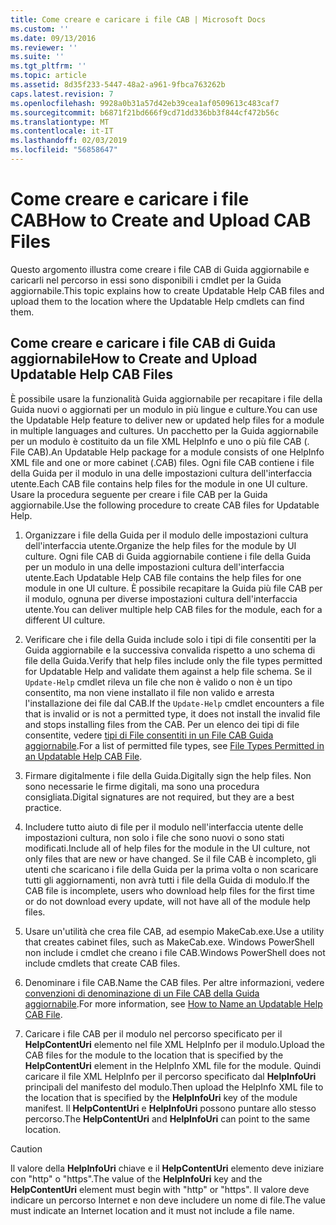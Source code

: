 ```yaml
---
title: Come creare e caricare i file CAB | Microsoft Docs
ms.custom: ''
ms.date: 09/13/2016
ms.reviewer: ''
ms.suite: ''
ms.tgt_pltfrm: ''
ms.topic: article
ms.assetid: 8d35f233-5447-48a2-a961-9fbca763262b
caps.latest.revision: 7
ms.openlocfilehash: 9928a0b31a57d42eb39cea1af0509613c483caf7
ms.sourcegitcommit: b6871f21bd666f9cd71dd336bb3f844cf472b56c
ms.translationtype: MT
ms.contentlocale: it-IT
ms.lasthandoff: 02/03/2019
ms.locfileid: "56858647"
---
```

# <a name="how-to-create-and-upload-cab-files"></a><span data-ttu-id="abbcd-102">Come creare e caricare i file CAB</span><span class="sxs-lookup"><span data-stu-id="abbcd-102">How to Create and Upload CAB Files</span></span>

<span data-ttu-id="abbcd-103">Questo argomento illustra come creare i file CAB di Guida aggiornabile e caricarli nel percorso in essi sono disponibili i cmdlet per la Guida aggiornabile.</span><span class="sxs-lookup"><span data-stu-id="abbcd-103">This topic explains how to create Updatable Help CAB files and upload them to the location where the Updatable Help cmdlets can find them.</span></span>

## <a name="how-to-create-and-upload-updatable-help-cab-files"></a><span data-ttu-id="abbcd-104">Come creare e caricare i file CAB di Guida aggiornabile</span><span class="sxs-lookup"><span data-stu-id="abbcd-104">How to Create and Upload Updatable Help CAB Files</span></span>

<span data-ttu-id="abbcd-105">È possibile usare la funzionalità Guida aggiornabile per recapitare i file della Guida nuovi o aggiornati per un modulo in più lingue e culture.</span><span class="sxs-lookup"><span data-stu-id="abbcd-105">You can use the Updatable Help feature to deliver new or updated help files for a module in multiple languages and cultures.</span></span> <span data-ttu-id="abbcd-106">Un pacchetto per la Guida aggiornabile per un modulo è costituito da un file XML HelpInfo e uno o più file CAB (. File CAB).</span><span class="sxs-lookup"><span data-stu-id="abbcd-106">An Updatable Help package for a module consists of one HelpInfo XML file and one or more cabinet (.CAB) files.</span></span> <span data-ttu-id="abbcd-107">Ogni file CAB contiene i file della Guida per il modulo in una delle impostazioni cultura dell'interfaccia utente.</span><span class="sxs-lookup"><span data-stu-id="abbcd-107">Each CAB file contains help files for the module in one UI culture.</span></span> <span data-ttu-id="abbcd-108">Usare la procedura seguente per creare i file CAB per la Guida aggiornabile.</span><span class="sxs-lookup"><span data-stu-id="abbcd-108">Use the following procedure to create CAB files for Updatable Help.</span></span>

1. <span data-ttu-id="abbcd-109">Organizzare i file della Guida per il modulo delle impostazioni cultura dell'interfaccia utente.</span><span class="sxs-lookup"><span data-stu-id="abbcd-109">Organize the help files for the module by UI culture.</span></span> <span data-ttu-id="abbcd-110">Ogni file CAB di Guida aggiornabile contiene i file della Guida per un modulo in una delle impostazioni cultura dell'interfaccia utente.</span><span class="sxs-lookup"><span data-stu-id="abbcd-110">Each Updatable Help CAB file contains the help files for one module in one UI culture.</span></span> <span data-ttu-id="abbcd-111">È possibile recapitare la Guida più file CAB per il modulo, ognuna per diverse impostazioni cultura dell'interfaccia utente.</span><span class="sxs-lookup"><span data-stu-id="abbcd-111">You can deliver multiple help CAB files for the module, each for a different UI culture.</span></span>

2. <span data-ttu-id="abbcd-112">Verificare che i file della Guida include solo i tipi di file consentiti per la Guida aggiornabile e la successiva convalida rispetto a uno schema di file della Guida.</span><span class="sxs-lookup"><span data-stu-id="abbcd-112">Verify that help files include only the file types permitted for Updatable Help and validate them against a help file schema.</span></span> <span data-ttu-id="abbcd-113">Se il `Update-Help` cmdlet rileva un file che non è valido o non è un tipo consentito, ma non viene installato il file non valido e arresta l'installazione dei file dal CAB.</span><span class="sxs-lookup"><span data-stu-id="abbcd-113">If the `Update-Help` cmdlet encounters a file that is invalid or is not a permitted type, it does not install the invalid file and stops installing files from the CAB.</span></span> <span data-ttu-id="abbcd-114">Per un elenco dei tipi di file consentite, vedere [tipi di File consentiti in un File CAB Guida aggiornabile](./file-types-permitted-in-an-updatable-help-cab-file.md).</span><span class="sxs-lookup"><span data-stu-id="abbcd-114">For a list of permitted file types, see [File Types Permitted in an Updatable Help CAB File](./file-types-permitted-in-an-updatable-help-cab-file.md).</span></span>

3. <span data-ttu-id="abbcd-115">Firmare digitalmente i file della Guida.</span><span class="sxs-lookup"><span data-stu-id="abbcd-115">Digitally sign the help files.</span></span> <span data-ttu-id="abbcd-116">Non sono necessarie le firme digitali, ma sono una procedura consigliata.</span><span class="sxs-lookup"><span data-stu-id="abbcd-116">Digital signatures are not required, but they are a best practice.</span></span>

4. <span data-ttu-id="abbcd-117">Includere tutto aiuto di file per il modulo nell'interfaccia utente delle impostazioni cultura, non solo i file che sono nuovi o sono stati modificati.</span><span class="sxs-lookup"><span data-stu-id="abbcd-117">Include all of help files for the module in the UI culture, not only files that are new or have changed.</span></span> <span data-ttu-id="abbcd-118">Se il file CAB è incompleto, gli utenti che scaricano i file della Guida per la prima volta o non scaricare tutti gli aggiornamenti, non avrà tutti i file della Guida di modulo.</span><span class="sxs-lookup"><span data-stu-id="abbcd-118">If the CAB file is incomplete, users who download help files for the first time or do not download every update, will not have all of the module help files.</span></span>

5. <span data-ttu-id="abbcd-119">Usare un'utilità che crea file CAB, ad esempio MakeCab.exe.</span><span class="sxs-lookup"><span data-stu-id="abbcd-119">Use a utility that creates cabinet files, such as MakeCab.exe.</span></span> <span data-ttu-id="abbcd-120">Windows PowerShell non include i cmdlet che creano i file CAB.</span><span class="sxs-lookup"><span data-stu-id="abbcd-120">Windows PowerShell does not include cmdlets that create CAB files.</span></span>

6. <span data-ttu-id="abbcd-121">Denominare i file CAB.</span><span class="sxs-lookup"><span data-stu-id="abbcd-121">Name the CAB files.</span></span> <span data-ttu-id="abbcd-122">Per altre informazioni, vedere [convenzioni di denominazione di un File CAB della Guida aggiornabile](./how-to-name-an-updatable-help-cab-file.md).</span><span class="sxs-lookup"><span data-stu-id="abbcd-122">For more information, see [How to Name an Updatable Help CAB File](./how-to-name-an-updatable-help-cab-file.md).</span></span>

7. <span data-ttu-id="abbcd-123">Caricare i file CAB per il modulo nel percorso specificato per il **HelpContentUri** elemento nel file XML HelpInfo per il modulo.</span><span class="sxs-lookup"><span data-stu-id="abbcd-123">Upload the CAB files for the module to the location that is specified by the **HelpContentUri** element in the HelpInfo XML file for the module.</span></span> <span data-ttu-id="abbcd-124">Quindi caricare il file XML HelpInfo per il percorso specificato dal **HelpInfoUri** principali del manifesto del modulo.</span><span class="sxs-lookup"><span data-stu-id="abbcd-124">Then upload the HelpInfo XML file to the location that is specified by the **HelpInfoUri** key of the module manifest.</span></span> <span data-ttu-id="abbcd-125">Il **HelpContentUri** e **HelpInfoUri** possono puntare allo stesso percorso.</span><span class="sxs-lookup"><span data-stu-id="abbcd-125">The **HelpContentUri** and **HelpInfoUri** can point to the same location.</span></span>

> [!CAUTION]
> <span data-ttu-id="abbcd-126">Il valore della **HelpInfoUri** chiave e il **HelpContentUri** elemento deve iniziare con "http" o "https".</span><span class="sxs-lookup"><span data-stu-id="abbcd-126">The value of the **HelpInfoUri** key and the **HelpContentUri** element must begin with "http" or "https".</span></span> <span data-ttu-id="abbcd-127">Il valore deve indicare un percorso Internet e non deve includere un nome di file.</span><span class="sxs-lookup"><span data-stu-id="abbcd-127">The value must indicate an Internet location and it must not include a file name.</span></span>
